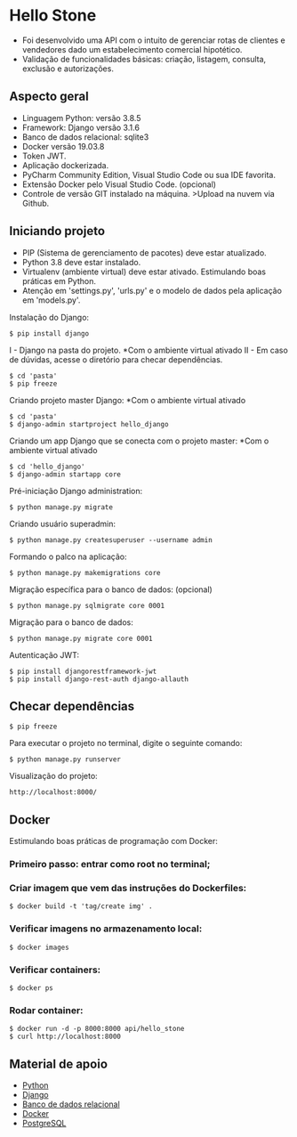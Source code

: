 # Hello Stone
* Foi desenvolvido uma API com o intuito de gerenciar rotas de clientes e vendedores dado um estabelecimento comercial hipotético.
* Validação de funcionalidades básicas: criação, listagem, consulta, exclusão e autorizações.

## Aspecto geral
* Linguagem Python: versão 3.8.5
* Framework: Django versão 3.1.6
* Banco de dados relacional: sqlite3
* Docker versão 19.03.8
* Token JWT.
* Aplicação dockerizada.
* PyCharm Community Edition, Visual Studio Code ou sua IDE favorita.
* Extensão Docker pelo Visual Studio Code. (opcional)
* Controle de versão GIT instalado na máquina. >Upload na nuvem via Github.


## Iniciando projeto
* PIP (Sistema de gerenciamento de pacotes) deve estar atualizado.
* Python 3.8 deve estar instalado.
* Virtualenv (ambiente virtual) deve estar ativado. Estimulando boas práticas em Python.
* Atenção em 'settings.py', 'urls.py' e o modelo de dados pela aplicação em 'models.py'.

Instalação do Django:
```shell script
$ pip install django
```

I - Django na pasta do projeto. *Com o ambiente virtual ativado
II - Em caso de dúvidas, acesse o diretório para checar dependências.
```shell script
$ cd 'pasta'
$ pip freeze
```

Criando projeto master Django: *Com o ambiente virtual ativado
```shell script
$ cd 'pasta'
$ django-admin startproject hello_django
```

Criando um app Django que se conecta com o projeto master: *Com o ambiente virtual ativado
```shell script
$ cd 'hello_django'
$ django-admin startapp core
```

Pré-iniciação Django administration:
```shell script
$ python manage.py migrate
```

Criando usuário superadmin:
```shell script
$ python manage.py createsuperuser --username admin  
```

Formando o palco na aplicação:
```shell script
$ python manage.py makemigrations core
```

Migração específica para o banco de dados: (opcional)
```shell script
$ python manage.py sqlmigrate core 0001
```

Migração para o banco de dados:
```shell script
$ python manage.py migrate core 0001
```

Autenticação JWT:
```shell script
$ pip install djangorestframework-jwt
$ pip install django-rest-auth django-allauth
```


## Checar dependências
```shell script
$ pip freeze
```

Para executar o projeto no terminal, digite o seguinte comando:

```shell script
$ python manage.py runserver 
```

Visualização do projeto:

```
http://localhost:8000/
```


## Docker
Estimulando boas práticas de programação com Docker:

### Primeiro passo: entrar como root no terminal;

### Criar imagem que vem das instruções do Dockerfiles:
```shell script
$ docker build -t 'tag/create img' .
```

### Verificar imagens no armazenamento local:
```shell script
$ docker images
```

### Verificar containers:
```shell script
$ docker ps
```

### Rodar container:
```shell script
$ docker run -d -p 8000:8000 api/hello_stone
$ curl http://localhost:8000
```


## Material de apoio
* [Python](https://docs.python.org/3.8)
* [Django](https://docs.djangoproject.com)
* [Banco de dados relacional](https://www.oracle.com/database/what-is-a-relational-database)
* [Docker](https://docs.docker.com)
* [PostgreSQL](https://www.postgresql.org/docs)
